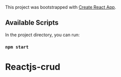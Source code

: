 This project was bootstrapped with [Create React App](https://github.com/facebook/create-react-app).

## Available Scripts

In the project directory, you can run:

### `npm start`

# Reactjs-crud
